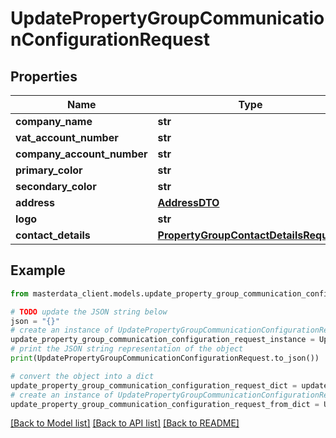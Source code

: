 # UpdatePropertyGroupCommunicationConfigurationRequest


## Properties

Name | Type | Description | Notes
------------ | ------------- | ------------- | -------------
**company_name** | **str** |  | [optional] 
**vat_account_number** | **str** |  | [optional] 
**company_account_number** | **str** |  | [optional] 
**primary_color** | **str** |  | [optional] 
**secondary_color** | **str** |  | [optional] 
**address** | [**AddressDTO**](AddressDTO.md) |  | [optional] 
**logo** | **str** |  | [optional] 
**contact_details** | [**PropertyGroupContactDetailsRequest**](PropertyGroupContactDetailsRequest.md) |  | [optional] 

## Example

```python
from masterdata_client.models.update_property_group_communication_configuration_request import UpdatePropertyGroupCommunicationConfigurationRequest

# TODO update the JSON string below
json = "{}"
# create an instance of UpdatePropertyGroupCommunicationConfigurationRequest from a JSON string
update_property_group_communication_configuration_request_instance = UpdatePropertyGroupCommunicationConfigurationRequest.from_json(json)
# print the JSON string representation of the object
print(UpdatePropertyGroupCommunicationConfigurationRequest.to_json())

# convert the object into a dict
update_property_group_communication_configuration_request_dict = update_property_group_communication_configuration_request_instance.to_dict()
# create an instance of UpdatePropertyGroupCommunicationConfigurationRequest from a dict
update_property_group_communication_configuration_request_from_dict = UpdatePropertyGroupCommunicationConfigurationRequest.from_dict(update_property_group_communication_configuration_request_dict)
```
[[Back to Model list]](../README.md#documentation-for-models) [[Back to API list]](../README.md#documentation-for-api-endpoints) [[Back to README]](../README.md)


